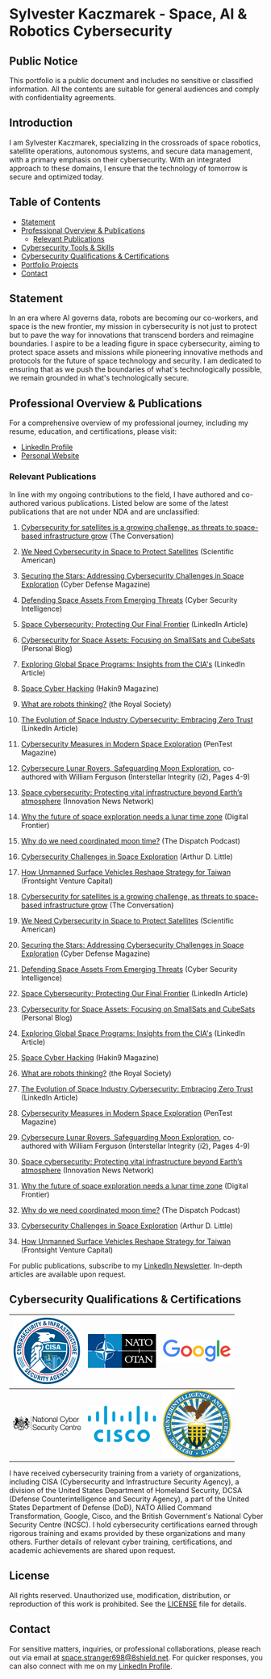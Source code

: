 # Sylvester Kaczmarek - Space, AI & Robotics Cybersecurity

## Public Notice

This portfolio is a public document and includes no sensitive or classified information. All the contents are suitable for general audiences and comply with confidentiality agreements.

## Introduction

I am Sylvester Kaczmarek, specializing in the crossroads of space robotics, satellite operations, autonomous systems, and secure data management, with a primary emphasis on their cybersecurity. With an integrated approach to these domains, I ensure that the technology of tomorrow is secure and optimized today.

## Table of Contents

* [Statement](./#statement)
* [Professional Overview & Publications](./#professional-overview--publications)
  * [Relevant Publications](./#relevant-publications)
* [Cybersecurity Tools & Skills](/resources/skills.md)
* [Cybersecurity Qualifications & Certifications](./#cybersecurity-qualifications--certifications)
* [Portfolio Projects](/resources/projects.md)
* [Contact](./#contact)

## Statement

In an era where AI governs data, robots are becoming our co-workers, and space is the new frontier, my mission in cybersecurity is not just to protect but to pave the way for innovations that transcend borders and reimagine boundaries. I aspire to be a leading figure in space cybersecurity, aiming to protect space assets and missions while pioneering innovative methods and protocols for the future of space technology and security. I am dedicated to ensuring that as we push the boundaries of what's technologically possible, we remain grounded in what's technologically secure.

## Professional Overview & Publications

For a comprehensive overview of my professional journey, including my resume, education, and certifications, please visit:

* [LinkedIn Profile](https://www.linkedin.com/in/sylvesterkaczmarek/)
* [Personal Website](http://www.sylvesterkaczmarek.com)

### Relevant Publications

In line with my ongoing contributions to the field, I have authored and co-authored various publications. Listed below are some of the latest publications that are not under NDA and are unclassified:

1. [Cybersecurity for satellites is a growing challenge, as threats to space-based infrastructure grow](https://theconversation.com/cybersecurity-for-satellites-is-a-growing-challenge-as-threats-to-space-based-infrastructure-grow-223877) (The Conversation)
2. [We Need Cybersecurity in Space to Protect Satellites](https://www.scientificamerican.com/article/we-need-cybersecurity-in-space-to-protect-satellites/) (Scientific American)
3. [Securing the Stars: Addressing Cybersecurity Challenges in Space Exploration](https://www.cyberdefensemagazine.com/newsletters/march-2024/mobile/index.html#p=119) (Cyber Defense Magazine)
4. [Defending Space Assets From Emerging Threats](https://www.cybersecurityintelligence.com/blog/defending-space-assets-from-emerging-threats-7627.html) (Cyber Security Intelligence)
5. [Space Cybersecurity: Protecting Our Final Frontier](https://www.linkedin.com/pulse/space-cybersecurity-protecting-our-final-frontier-sylvester-kaczmarek/) (LinkedIn Article)
6. [Cybersecurity for Space Assets: Focusing on SmallSats and CubeSats](https://sylvesterkaczmarek.com/blog/cybersecurity-for-space-assets-focusing-on-smallsats-and-cubesats/) (Personal Blog)
7. [Exploring Global Space Programs: Insights from the CIA's](https://www.linkedin.com/pulse/exploring-global-space-programs-insights-from-cias-kaczmarek) (LinkedIn Article)
8. [Space Cyber Hacking](https://hakin9.org/space-cyber-hacking/) (Hakin9 Magazine)
9. [What are robots thinking?](https://www.thersa.org/comment/2022/10/what-are-robots-thinking) (the Royal Society)
10. [The Evolution of Space Industry Cybersecurity: Embracing Zero Trust](https://www.linkedin.com/pulse/evolution-space-industry-cybersecurity-embracing-zero-kaczmarek/) (LinkedIn Article)
11. [Cybersecurity Measures in Modern Space Exploration](https://pentestmag.com/cybersecurity-measures-in-modern-space-exploration/) (PenTest Magazine)
12. [Cybersecure Lunar Rovers, Safeguarding Moon Exploration](https://www.flipsnack.com/688D7FBBDC9/i2-november-2023/full-view.html), co-authored with William Ferguson (Interstellar Integrity (i2), Pages 4-9)
13. [Space cybersecurity: Protecting vital infrastructure beyond Earth’s atmosphere](https://www.innovationnewsnetwork.com/space-cybersecurity-protecting-vital-infrastructure-beyond-earths-atmosphere/46535/) (Innovation News Network)
14. [Why the future of space exploration needs a lunar time zone](https://digitalfrontier.com/articles/moon-time-zone-spacex-blue-origin-bezos-musk) (Digital Frontier)
15. [Why do we need coordinated moon time?](https://open.spotify.com/episode/4kgHybSJ5xk3JG6of1otAZ) (The Dispatch Podcast)
16. [Cybersecurity Challenges in Space Exploration](https://www.cutter.com/article/cybersecurity-challenges-space-exploration) (Arthur D. Little)
17. [How Unmanned Surface Vehicles Reshape Strategy for Taiwan](https://www.frontsight.vc/posts/how-unmanned-surface-vehicles-reshape-strategy-for-taiwan) (Frontsight Venture Capital)

1. <a href="https://theconversation.com/cybersecurity-for-satellites-is-a-growing-challenge-as-threats-to-space-based-infrastructure-grow-223877" target="_blank">Cybersecurity for satellites is a growing challenge, as threats to space-based infrastructure grow</a> (The Conversation)
2. <a href="https://www.scientificamerican.com/article/we-need-cybersecurity-in-space-to-protect-satellites/" target="_blank">We Need Cybersecurity in Space to Protect Satellites</a> (Scientific American)
3. <a href="https://www.cyberdefensemagazine.com/newsletters/march-2024/mobile/index.html#p=119" target="_blank">Securing the Stars: Addressing Cybersecurity Challenges in Space Exploration</a> (Cyber Defense Magazine)
4. <a href="https://www.cybersecurityintelligence.com/blog/defending-space-assets-from-emerging-threats-7627.html" target="_blank">Defending Space Assets From Emerging Threats</a> (Cyber Security Intelligence)
5. <a href="https://www.linkedin.com/pulse/space-cybersecurity-protecting-our-final-frontier-sylvester-kaczmarek/" target="_blank">Space Cybersecurity: Protecting Our Final Frontier</a> (LinkedIn Article)
6. <a href="https://sylvesterkaczmarek.com/blog/cybersecurity-for-space-assets-focusing-on-smallsats-and-cubesats/" target="_blank">Cybersecurity for Space Assets: Focusing on SmallSats and CubeSats</a> (Personal Blog)
7. <a href="https://www.linkedin.com/pulse/exploring-global-space-programs-insights-from-cias-kaczmarek" target="_blank">Exploring Global Space Programs: Insights from the CIA's</a> (LinkedIn Article)
8. <a href="https://hakin9.org/space-cyber-hacking/" target="_blank">Space Cyber Hacking</a> (Hakin9 Magazine)
9. <a href="https://www.thersa.org/comment/2022/10/what-are-robots-thinking" target="_blank">What are robots thinking?</a> (the Royal Society)
10. <a href="https://www.linkedin.com/pulse/evolution-space-industry-cybersecurity-embracing-zero-kaczmarek/" target="_blank">The Evolution of Space Industry Cybersecurity: Embracing Zero Trust</a> (LinkedIn Article)
11. <a href="https://pentestmag.com/cybersecurity-measures-in-modern-space-exploration/" target="_blank">Cybersecurity Measures in Modern Space Exploration</a> (PenTest Magazine)
12. <a href="https://www.flipsnack.com/688D7FBBDC9/i2-november-2023/full-view.html" target="_blank">Cybersecure Lunar Rovers, Safeguarding Moon Exploration</a>, co-authored with William Ferguson (Interstellar Integrity (i2), Pages 4-9)
13. <a href="https://www.innovationnewsnetwork.com/space-cybersecurity-protecting-vital-infrastructure-beyond-earths-atmosphere/46535/" target="_blank">Space cybersecurity: Protecting vital infrastructure beyond Earth’s atmosphere</a> (Innovation News Network)
14. <a href="https://digitalfrontier.com/articles/moon-time-zone-spacex-blue-origin-bezos-musk" target="_blank">Why the future of space exploration needs a lunar time zone</a> (Digital Frontier)
15. <a href="https://open.spotify.com/episode/4kgHybSJ5xk3JG6of1otAZ" target="_blank">Why do we need coordinated moon time?</a> (The Dispatch Podcast)
16. <a href="https://www.cutter.com/article/cybersecurity-challenges-space-exploration" target="_blank">Cybersecurity Challenges in Space Exploration</a> (Arthur D. Little)
17. <a href="https://www.frontsight.vc/posts/how-unmanned-surface-vehicles-reshape-strategy-for-taiwan" target="_blank">How Unmanned Surface Vehicles Reshape Strategy for Taiwan</a> (Frontsight Venture Capital)

For public publications, subscribe to my [LinkedIn Newsletter](https://www.linkedin.com/build-relation/newsletter-follow?entityUrn=7025990944319524864). In-depth articles are available upon request.

## Cybersecurity Qualifications & Certifications

| <img src="cisa_logo.png" alt="CISA" width="135"/> | <img src="nato_logo.png" alt="NATO" width="135"/> | <img src="google_logo.png" alt="Google" width="135"/> |
|---|---|---|
| <img src="ncsc_logo.png" alt="NCSC" width="135"/> | <img src="cisco_logo.png" alt="Cisco" width="135"/> | <img src="dcsa_logo.png" alt="DCSA" width="135"/> |

I have received cybersecurity training from a variety of organizations, including CISA (Cybersecurity and Infrastructure Security Agency), a division of the United States Department of Homeland Security, DCSA (Defense Counterintelligence and Security Agency), a part of the United States Department of Defense (DoD), NATO Allied Command Transformation, Google, Cisco, and the British Government's National Cyber Security Centre (NCSC). I hold cybersecurity certifications earned through rigorous training and exams provided by these organizations and many others. Further details of relevant cyber training, certifications, and academic achievements are shared upon request.

## License

All rights reserved. Unauthorized use, modification, distribution, or reproduction of this work is prohibited. See the [LICENSE](LICENSE/) file for details.

## Contact

For sensitive matters, inquiries, or professional collaborations, please reach out via email at [space.stranger698@8shield.net](mailto:space.stranger698@8shield.net). For quicker responses, you can also connect with me on my [LinkedIn Profile](https://www.linkedin.com/in/sylvesterkaczmarek/).
